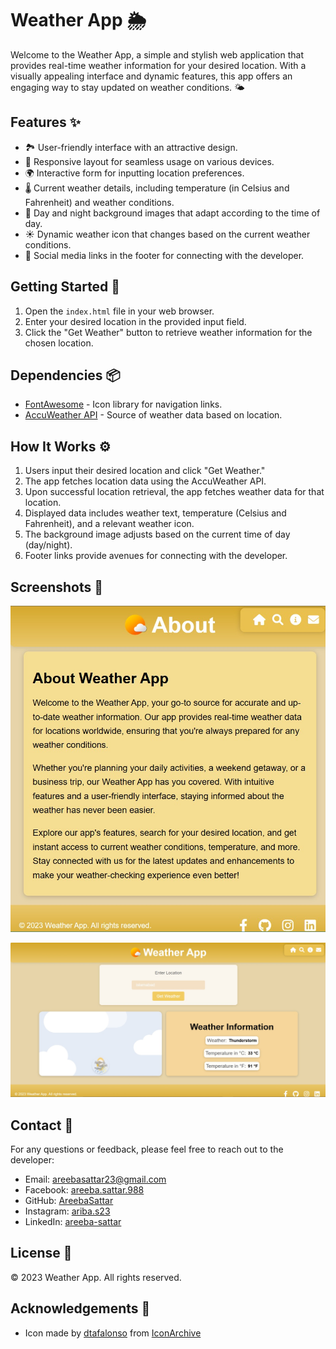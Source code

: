 # Weather App 🌦️

Welcome to the Weather App, a simple and stylish web application that provides real-time weather information for your desired location. With a visually appealing interface and dynamic features, this app offers an engaging way to stay updated on weather conditions. 🌤️

## Features ✨

- 🏞️ User-friendly interface with an attractive design.
- 📱 Responsive layout for seamless usage on various devices.
- 🌍 Interactive form for inputting location preferences.
- 🌡️ Current weather details, including temperature (in Celsius and Fahrenheit) and weather conditions.
- 🌆 Day and night background images that adapt according to the time of day.
- ☀️ Dynamic weather icon that changes based on the current weather conditions.
- 📅 Social media links in the footer for connecting with the developer.

## Getting Started 🚀

1. Open the `index.html` file in your web browser.
2. Enter your desired location in the provided input field.
3. Click the "Get Weather" button to retrieve weather information for the chosen location.

## Dependencies 📦

- [FontAwesome](https://fontawesome.com/) - Icon library for navigation links.
- [AccuWeather API](https://developer.accuweather.com/) - Source of weather data based on location.

## How It Works ⚙️

1. Users input their desired location and click "Get Weather."
2. The app fetches location data using the AccuWeather API.
3. Upon successful location retrieval, the app fetches weather data for that location.
4. Displayed data includes weather text, temperature (Celsius and Fahrenheit), and a relevant weather icon.
5. The background image adjusts based on the current time of day (day/night).
6. Footer links provide avenues for connecting with the developer.

## Screenshots 📸


![Screenshot 1](screenshots/screenshot1.jpeg)


![Screenshot 2](screenshots/screenshot2.jpeg)


## Contact 📧

For any questions or feedback, please feel free to reach out to the developer:

- Email: [areebasattar23@gmail.com](mailto:areebasattar23@gmail.com)
- Facebook: [areeba.sattar.988](https://web.facebook.com/areeba.sattar.988/)
- GitHub: [AreebaSattar](https://github.com/AreebaSattar)
- Instagram: [ariba.s23](https://www.instagram.com/ariba.s23/)
- LinkedIn: [areeba-sattar](https://www.linkedin.com/in/areeba-sattar/)

## License 📄

© 2023 Weather App. All rights reserved.

## Acknowledgements 🙌

- Icon made by [dtafalonso](https://www.iconarchive.com/artist/dtafalonso.html) from [IconArchive](https://www.iconarchive.com/)
